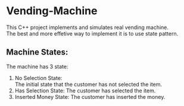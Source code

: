 # Vending-Machine
This C++ project implements and simulates real vending machine.  
The best and more effetive way to implement it is to use state pattern.  
## Machine States:
The machine has 3 state:  
1. No Selection State:  
The initial state that the customer has not selected the item.  
2. Has Selection State:
The customer has selected the item.
3. Inserted Money State:
The customer has inserted the money.

